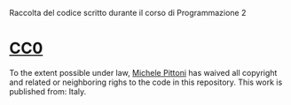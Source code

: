 Raccolta del codice scritto durante il corso di Programmazione 2

[CC0](http://creativecommons.org/publicdomain/zero/1.0/)
====

To the extent possible under law, [Michele Pittoni](htp://michele.pittoni.org)
has waived all copyright and related or neighboring righs to the code in this
repository. This work is published from: Italy.
